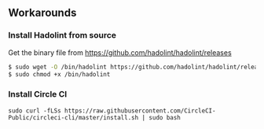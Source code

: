 ## Workarounds

### Install Hadolint from source

Get the binary file from https://github.com/hadolint/hadolint/releases

```sh
$ sudo wget -O /bin/hadolint https://github.com/hadolint/hadolint/releases/download/v1.17.5/hadolint-Linux-x86_64
$ sudo chmod +x /bin/hadolint
```

### Install Circle CI

```
sudo curl -fLSs https://raw.githubusercontent.com/CircleCI-Public/circleci-cli/master/install.sh | sudo bash
```
